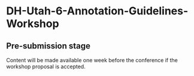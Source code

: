 # DH-Utah-6-Annotation-Guidelines-Workshop

## Pre-submission stage

Content will be made available one week before the conference if the workshop proposal is accepted.

